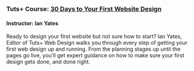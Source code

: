 ### Tuts+ Course: [30 Days to Your First Website Design](https://webdesign.tutsplus.com/courses/30-days-to-your-first-website-design)
#### Instructor: Ian Yates

Ready to design your first website but not sure how to start? Ian Yates, Editor of Tuts+ Web Design walks you through every step of getting your first web design up and running. From the planning stages up until the pages go live, you’ll get expert guidance on how to make sure your first design gets done, and done right.